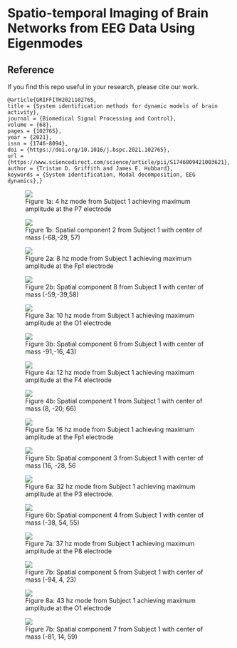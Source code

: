 # Spatio-temporal Imaging of Brain Networks from EEG Data Using Eigenmodes

## Reference
If you find this repo useful in your research, please cite our work. 
```
@article{GRIFFITH2021102765,
title = {System identification methods for dynamic models of brain activity},
journal = {Biomedical Signal Processing and Control},
volume = {68},
pages = {102765},
year = {2021},
issn = {1746-8094},
doi = {https://doi.org/10.1016/j.bspc.2021.102765},
url = {https://www.sciencedirect.com/science/article/pii/S1746809421003621},
author = {Tristan D. Griffith and James E. Hubbard},
keywords = {System identification, Modal decomposition, EEG dynamics},}
```

<figure class="half full">
	<img src="content\img\square_quad_4_361.gif">
	<figcaption>Figure 1a: 4 hz mode from Subject 1 achieving maximum amplitude at the P7 electrode</figcaption>
</figure>

<figure class="half full">
	<img src="content\img\tiled_3_flip.png">
	<figcaption>Figure 1b: Spatial component 2 from Subject 1 with center of mass (-68,-29, 57)</figcaption>
</figure>

<figure class="half full">
	<img src="content\img\square_quad_8_963.gif">
	<figcaption>Figure 2a: 8 hz mode from Subject 1 achieving maximum amplitude at the Fp1 electrode</figcaption>
</figure>

<figure class="half full">
	<img src="content\img\tiled_0_flip.png">
	<figcaption>Figure 2b: Spatial component 8 from Subject 1 with center of mass (-59,-39,58)</figcaption>
</figure>

<figure class="half full">
	<img src="content\img\square_quad_10_614.gif">
	<figcaption>Figure 3a: 10 hz mode from Subject 1 achieving maximum amplitude at the O1 electrode</figcaption>
</figure>

<figure class="half full">
	<img src="content\img\tiled_14_flip.png">
	<figcaption>Figure 3b: Spatial component 6 from Subject 1 with center of mass -91,-16, 43)</figcaption>
</figure>

<figure class="half full">
	<img src="content\img\square_quad_12_086.gif">
	<figcaption>Figure 4a: 12 hz mode from Subject 1 achieving maximum amplitude at the F4 electrode</figcaption>
</figure>

<figure class="half full">
	<img src="content\img\tiled_4_flip.png">
	<figcaption>Figure 4b: Spatial component 1 from Subject 1 with center of mass (8, -20; 66)</figcaption>
</figure>

<figure class="half full">
	<img src="content\img\square_quad_16.gif">
	<figcaption>Figure 5a: 16 hz mode from Subject 1 achieving maximum amplitude at the Fp1 electrode</figcaption>
</figure>

<figure class="half full">
	<img src="content\img\tiled_6_flip.png">
	<figcaption>Figure 5b: Spatial component 3 from Subject 1 with center of mass (16, -28, 56</figcaption>
</figure>

<figure class="half full">
	<img src="content\img\square_quad_32_225.gif">
	<figcaption>Figure 6a: 32 hz mode from Subject 1 achieving maximum amplitude at the P3 electrode.</figcaption>
</figure>

<figure class="half full">
	<img src="content\img\tiled_10_flip.png">
	<figcaption>Figure 6b: Spatial component 4 from Subject 1 with center of mass (-38, 54, 55)</figcaption>
</figure>

<figure class="half full">
	<img src="content\img\square_quad_37_315.gif">
	<figcaption>Figure 7a: 37 hz mode from Subject 1 achieving maximum amplitude at the P8 electrode</figcaption>
</figure>

<figure class="half full">
	<img src="content\img\tiled_13_flip.png">
	<figcaption>Figure 7b: Spatial component 5 from Subject 1 with center of mass (-94, 4, 23)</figcaption>
</figure>

<figure class="half full">
	<img src="content\img\square_quad_43_384.gif">
	<figcaption>Figure 8a: 43 hz mode from Subject 1 achieving maximum amplitude at the O1 electrode</figcaption>
</figure>

<figure class="half full">
	<img src="content\img\tiled_18_flip.png">
	<figcaption>Figure 7b: Spatial component 7 from Subject 1 with center of mass (-81, 14, 59)</figcaption>
</figure>
